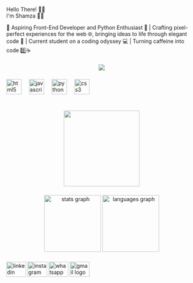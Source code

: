 <p align="left" font-size ="50px" >Hello There! &#128075;&#127998; <br> I'm Shamza &#128105;&#8205;&#128187; <br>
</p>

<p>&#x1F680; Aspiring Front-End Developer and Python Enthusiast &#x1F40D; | Crafting pixel-perfect experiences for the web &#x1F310;, bringing ideas to life through elegant code &#127775; | Current student on a coding odyssey &#x1F4BB; | Turning caffeine into code &#x0030;&#xFE0F;&#x20E3;&#x2615;</p>
</p>

###

<div align="center">
  <img src="https://profile-counter.glitch.me/Shamza776/count.svg?"  />
</div>

###

<div align="left">
  <img src="https://cdn.jsdelivr.net/gh/devicons/devicon/icons/html5/html5-original.svg" height="40" alt="html5 logo"  />
  <img width="12" />
  <img src="https://cdn.jsdelivr.net/gh/devicons/devicon/icons/javascript/javascript-original.svg" height="40" alt="javascript logo"  />
  <img width="12" />
  <img src="https://cdn.jsdelivr.net/gh/devicons/devicon/icons/python/python-original.svg" height="40" alt="python logo"  />
  <img width="12" />
  <img src="https://cdn.jsdelivr.net/gh/devicons/devicon/icons/css3/css3-original.svg" height="40" alt="css3 logo"  />
</div>

###

<br clear="both">

<div align="center">
  <img height="200" src="https://t3.ftcdn.net/jpg/05/71/06/76/240_F_571067620_JS5T5TkDtu3gf8Wqm78KoJRF1vobPvo6.jpg"  />
</div>

###



###

<div align="center">
  <img src="https://github-readme-stats.vercel.app/api?username=Shamza776&hide_title=false&hide_rank=false&show_icons=true&include_all_commits=true&count_private=true&disable_animations=false&theme=dracula&locale=en&hide_border=false&order=1" height="150" alt="stats graph"  />
  <img src="https://github-readme-stats.vercel.app/api/top-langs?username=Shamza776&locale=en&hide_title=false&layout=compact&card_width=320&langs_count=5&theme=dracula&hide_border=false&order=2" height="150" alt="languages graph"  />
</div>

###

<div align="left">
  <img src="https://raw.githubusercontent.com/maurodesouza/profile-readme-generator/master/src/assets/icons/social/linkedin/default.svg" width="52" height="40" alt="linkedin logo"  />
  <img src="https://raw.githubusercontent.com/maurodesouza/profile-readme-generator/master/src/assets/icons/social/instagram/default.svg" width="52" height="40" alt="instagram logo"  />
  <img src="https://raw.githubusercontent.com/maurodesouza/profile-readme-generator/master/src/assets/icons/social/whatsapp/default.svg" width="52" height="40" alt="whatsapp logo"  />
  <img src="https://raw.githubusercontent.com/maurodesouza/profile-readme-generator/master/src/assets/icons/social/gmail/default.svg" width="52" height="40" alt="gmail logo"  />
</div>

###
